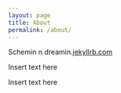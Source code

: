 ```yaml
---
layout: page
title: About
permalink: /about/
---
```


Schemin n dreamin.[jekyllrb.com](https://jekyllrb.com/)

Insert text here

Insert text here
